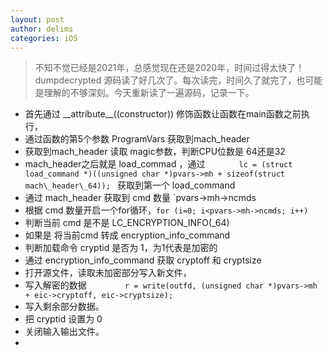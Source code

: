 ```yaml
---
layout: post
author: delims
categories: iOS
---
```


> 不知不觉已经是2021年，总感觉现在还是2020年，时间过得太快了！
>  dumpdecrypted 源码读了好几次了。每次读完，时间久了就完了，也可能是理解的不够深刻。今天重新读了一遍源码，记录一下。


- 首先通过 \_\_attribute\_\_((constructor)) 修饰函数让函数在main函数之前执行，
- 通过函数的第5个参数 ProgramVars 获取到mach_header
- 获取到mach_header 读取 magic参数，判断CPU位数是 64还是32
- mach_header之后就是 load\_commad ，通过 `		lc = (struct load_command *)((unsigned char *)pvars->mh + sizeof(struct mach\_header\_64)); 
` 获取到第一个 load\_command
- 通过 mach_header 获取到 cmd 数量 `pvars->mh->ncmds
- 根据 cmd 数量开启一个for循环，`for (i=0; i<pvars->mh->ncmds; i++)`
- 判断当前 cmd 是不是 LC\_ENCRYPTION\_INFO(\_64)
- 如果是 将当前cmd 转成 encryption\_info\_command
- 判断加载命令  cryptid 是否为 1，为1代表是加密的
- 通过  encryption\_info\_command 获取 cryptoff 和 cryptsize
- 打开源文件，读取未加密部分写入新文件，
- 写入解密的数据 `			r = write(outfd, (unsigned char *)pvars->mh + eic->cryptoff, eic->cryptsize);
`
- 写入剩余部分数据。
- 把 cryptid 设置为 0
- 关闭输入输出文件。
- 
